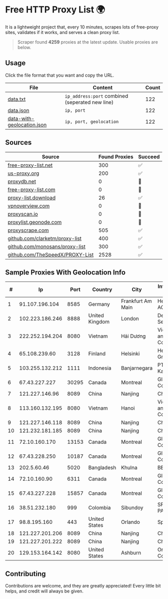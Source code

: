 
# Free HTTP Proxy List 🌍

It is a lightweight project that, every 10 minutes, scrapes lots of free-proxy sites, validates if it works, and serves a clean proxy list.


> Scraper found **4259** proxies at the latest update. Usable proxies are below.

## Usage

Click the file format that you want and copy the URL.


|File|Content|Count|
|----|-------|-----|
|[data.txt](https://raw.githubusercontent.com/themiralay/Proxy-List-World/master/data.txt)|`ip_address:port` combined (seperated new line)|122|
|[data.json](https://raw.githubusercontent.com/themiralay/Proxy-List-World/master/data.json)|`ip, port`|122|
|[data-with-geolocation.json](https://raw.githubusercontent.com/themiralay/Proxy-List-World/master/data-with-geolocation.json)|`ip, port, geolocation`|122|

## Sources

|Source|Found Proxies|Succeed|
|------|-------------|-------|
|[free-proxy-list.net](https://free-proxy-list.net)|300|✅|
|[us-proxy.org](https://www.us-proxy.org)|200|✅|
|[proxydb.net](http://proxydb.net)|0|🚫|
|[free-proxy-list.com](https://free-proxy-list.com/?page=&port=&type%5B%5D=http&type%5B%5D=https&up_time=0&search=Search)|0|🚫|
|[proxy-list.download](https://www.proxy-list.download/HTTP)|26|✅|
|[vpnoverview.com](https://vpnoverview.com/privacy/anonymous-browsing/free-proxy-servers)|0|🚫|
|[proxyscan.io](https://www.proxyscan.io)|0|🚫|
|[proxylist.geonode.com](https://proxylist.geonode.com/api/proxy-list?limit=300&page=1&sort_by=lastChecked&sort_type=desc&protocols=http,https)|0|🚫|
|[proxyscrape.com](https://api.proxyscrape.com/v2/?request=displayproxies&protocol=http&timeout=10000&country=all&ssl=all&anonymity=all)|505|✅|
|[github.com/clarketm/proxy-list](https://raw.githubusercontent.com/clarketm/proxy-list/master/proxy-list-raw.txt)|400|✅|
|[github.com/monosans/proxy-list](https://raw.githubusercontent.com/monosans/proxy-list/main/proxies/http.txt)|300|✅|
|[github.com/TheSpeedX/PROXY-List](https://raw.githubusercontent.com/TheSpeedX/PROXY-List/master/http.txt)|2528|✅|


## Sample Proxies With Geolocation Info

|#|Ip|Port|Country|City|Internet Service Provider|
|-|--|----|-------|----|-------------------------|
|1|91.107.196.104|8585|Germany|Frankfurt Am Main|Hetzner Online AG|
|2|102.223.186.246|8888|United Kingdom|London|Dedicated Servers|
|3|222.252.194.204|8080|Vietnam|Hải Dương|VietNam Post and Telecom Corporation|
|4|65.108.239.60|3128|Finland|Helsinki|Hetzner Online GmbH|
|5|103.255.132.212|1111|Indonesia|Banjarnegara|PT Sarana Kawan Setia|
|6|67.43.227.227|30295|Canada|Montreal|GloboTech Communications|
|7|121.227.146.96|8089|China|Nanjing|China Telecom|
|8|113.160.132.195|8080|Vietnam|Hanoi|VietNam Post and Telecom Corporation|
|9|121.227.146.118|8089|China|Nanjing|China Telecom|
|10|121.232.181.185|8089|China|Nanjing|Chinanet|
|11|72.10.160.170|13153|Canada|Montreal|GloboTech Communications|
|12|67.43.228.250|10187|Canada|Montreal|GloboTech Communications|
|13|202.5.60.46|5020|Bangladesh|Khulna|BBTS-NEW|
|14|72.10.160.90|6311|Canada|Montreal|GloboTech Communications|
|15|67.43.227.228|15857|Canada|Montreal|GloboTech Communications|
|16|38.51.232.180|999|Colombia|Sibundoy|SP SISTEMAS PALACIOS LTDA|
|17|98.8.195.160|443|United States|Orlando|Spectrum|
|18|121.227.201.206|8089|China|Nanjing|China Telecom|
|19|121.227.201.222|8089|China|Nanjing|China Telecom|
|20|129.153.164.142|8080|United States|Ashburn|Oracle Corporation|



## Contributing

Contributions are welcome, and they are greatly appreciated! Every
little bit helps, and credit will always be given.

